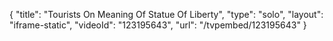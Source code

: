 {
    "title": "Tourists On Meaning Of Statue Of Liberty",
    "type": "solo",
    "layout": "iframe-static",
    "videoId": "123195643",
    "url": "\/tvpembed\/123195643"
}